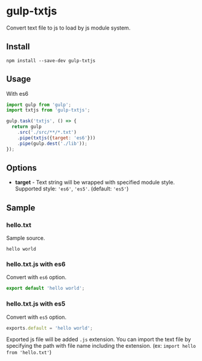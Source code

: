 # gulp-txtjs

Convert text file to js to load by js module system.

## Install

```
npm install --save-dev gulp-txtjs
```

## Usage

With es6

```javascript
import gulp from 'gulp';
import txtjs from 'gulp-txtjs';

gulp.task('txtjs', () => {
  return gulp
    .src('./src/**/*.txt')
    .pipe(txtjs({target: 'es6'}))
    .pipe(gulp.dest('./lib'));
});
```

## Options

* **target** - Text string will be wrapped with specified module style. Supported style: `'es6'`, `'es5'`. (default: `'es5'`)

## Sample

### hello.txt

Sample source.

```
hello world
```

### hello.txt.js with es6

Convert with `es6` option.

```javascript
export default 'hello world';
```

### hello.txt.js with es5

Convert with `es5` option.

```javascript
exports.default = 'hello world';
```

Exported js file will be added `.js` extension.  You can import the text file by specifying the path with file name including the extension. (ex: `import hello from 'hello.txt'`)